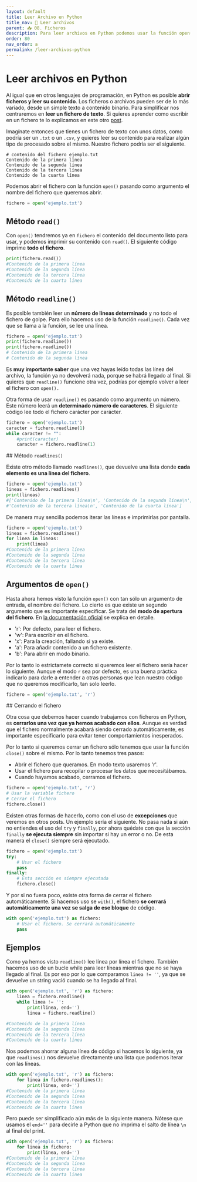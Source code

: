 ```yaml
---
layout: default
title: Leer Archivo en Python
title_nav: 📙 Leer archivos
parent: 📥 08. Ficheros
description: Para leer archivos en Python podemos usar la función open() de la librería estándar. Dicha función nos devuelve un objeto que podemos usar para leer el fichero usando diferentes métodos como read(), readline() o readlines(). Es importante una vez abierto el fichero cerrarlo con close().
order: 80
nav_order: a
permalink: /leer-archivos-python
---
```


# Leer archivos en Python

Al igual que en otros lenguajes de programación, en Python es posible **abrir ficheros y leer su contenido**. Los ficheros o archivos pueden ser de lo más variado, desde un simple texto a contenido binario. Para simplificar nos centraremos en **leer un fichero de texto**. Si quieres aprender como escribir en un fichero te lo explicamos en este otro [post](/escribir-archivos-python/).

Imagínate entonces que tienes un fichero de texto con unos datos, como podría ser un `.txt` o un `.csv`, y quieres leer su contenido para realizar algún tipo de procesado sobre el mismo. Nuestro fichero podría ser el siguiente.


```
# contenido del fichero ejemplo.txt
Contenido de la primera línea
Contenido de la segunda línea
Contenido de la tercera línea
Contenido de la cuarta línea
```

Podemos abrir el fichero con la función `open()` pasando como argumento el nombre del fichero que queremos abrir.


```python
fichero = open('ejemplo.txt')
```

## Método `read()`

Con `open()` tendremos ya en `fichero` el contenido del documento listo para usar, y podemos imprimir su contenido con `read()`. El siguiente código imprime **todo el fichero**.


```python
print(fichero.read())
#Contenido de la primera línea
#Contenido de la segunda línea
#Contenido de la tercera línea
#Contenido de la cuarta línea
```


## Método `readline()`

Es posible también leer un **número de líneas determinado** y no todo el fichero de golpe. Para ello hacemos uso de la función `readline()`. Cada vez que se llama a la función, se lee una línea.


```python
fichero = open('ejemplo.txt')
print(fichero.readline())
print(fichero.readline())
# Contenido de la primera línea
# Contenido de la segunda línea
```



Es **muy importante saber** que una vez hayas leído todas las línea del archivo, la función ya no devolverá nada, porque se habrá llegado al final. Si quieres que `readline()` funcione otra vez, podrías por ejemplo volver a leer el fichero con `open().`

Otra forma de usar `readline()` es pasando como argumento un número. Este número leerá un **determinado número de caracteres**. El siguiente código lee todo el fichero carácter por carácter.


```python
fichero = open('ejemplo.txt')
caracter = fichero.readline(1)
while caracter != "":
    #print(caracter)
    caracter = fichero.readline(1)
```

## Método `readlines()`

Existe otro método llamado `readlines()`, que devuelve una lista donde **cada elemento es una línea del fichero**.


```python
fichero = open('ejemplo.txt')
lineas = fichero.readlines()
print(lineas)
#['Contenido de la primera línea\n', 'Contenido de la segunda línea\n',
#'Contenido de la tercera línea\n', 'Contenido de la cuarta línea']
```


De manera muy sencilla podemos iterar las líneas e imprimirlas por pantalla.


```python
fichero = open('ejemplo.txt')
lineas = fichero.readlines()
for linea in lineas:
    print(linea)
#Contenido de la primera línea
#Contenido de la segunda línea
#Contenido de la tercera línea
#Contenido de la cuarta línea
```


## Argumentos de `open()`

Hasta ahora hemos visto la función `open()` con tan sólo un argumento de entrada, el nombre del fichero. Lo cierto es que existe un segundo argumento que es importante especificar. Se trata del **modo de apertura del fichero**. En [la documentación oficial](https://docs.python.org/3/library/functions.html#open "la documentación oficial") se explica en detalle.
* 'r': Por defecto, para leer el fichero.
* 'w': Para escribir en el fichero.
* 'x': Para la creación, fallando si ya existe.
* 'a': Para añadir contenido a un fichero existente.
* 'b': Para abrir en modo binario.

Por lo tanto lo estrictamete correcto si queremos leer el fichero sería hacer lo siguiente. Aunque el modo `r` sea por defecto, es una buena práctica indicarlo para darle a entender a otras personas que lean nuestro código que no queremos modificarlo, tan solo leerlo.


```python
fichero = open('ejemplo.txt', 'r')
```

## Cerrando el fichero

Otra cosa que debemos hacer cuando trabajamos con ficheros en Python, es **cerrarlos una vez que ya hemos acabado con ellos**. Aunque es verdad que el fichero normalmente acabará siendo cerrado automáticamente, es importante especificarlo para evitar tener comportamientos inesperados.

Por lo tanto si queremos cerrar un fichero sólo tenemos que usar la función `close()` sobre el mismo. Por lo tanto tenemos tres pasos:
* Abrir el fichero que queramos. En modo texto usaremos 'r'.
* Usar el fichero para recopilar o procesar los datos que necesitábamos.
* Cuando hayamos acabado, cerramos el fichero.


```python
fichero = open('ejemplo.txt', 'r')
# Usar la variable fichero
# Cerrar el fichero
fichero.close()
```

Existen otras formas de hacerlo, como con el uso de **excepciones** que veremos en otros posts. Un ejemplo sería el siguiente. No pasa nada si aún no entiendes el uso del `try` y `finally`, por ahora quédate con que la sección `finally` **se ejecuta siempre** sin importar si hay un error o no. De esta manera el `close()` siempre será ejecutado.


```python
fichero = open('ejemplo.txt')
try:
    # Usar el fichero
    pass
finally:
    # Esta sección es siempre ejecutada
    fichero.close()
```

Y por si no fuera poco, existe otra forma de cerrar el fichero automáticamente. Si hacemos uso se `with()`, el fichero **se cerrará automáticamente una vez se salga de ese bloque** de código.


```python
with open('ejemplo.txt') as fichero:
    # Usar el fichero. Se cerrará automáticamente
    pass
```

## Ejemplos

Como ya hemos visto `readline()` lee línea por línea el fichero. También hacemos uso de un bucle while para leer líneas mientras que no se haya llegado al final. Es por eso por lo que comparamos `linea != ''`, ya que se devuelve un string vació cuando se ha llegado al final.


```python
with open('ejemplo.txt', 'r') as fichero:
    linea = fichero.readline()
    while linea != '':
        print(linea, end='')
        linea = fichero.readline()

#Contenido de la primera línea
#Contenido de la segunda línea
#Contenido de la tercera línea
#Contenido de la cuarta línea
```

Nos podemos ahorrar alguna línea de código si hacemos lo siguiente, ya que `readlines()` nos devuelve directamente una lista que podemos iterar con las líneas.


```python
with open('ejemplo.txt', 'r') as fichero:
    for linea in fichero.readlines():
        print(linea, end='')
#Contenido de la primera línea
#Contenido de la segunda línea
#Contenido de la tercera línea
#Contenido de la cuarta línea
```


Pero puede ser simplificado aún más de la siguiente manera. Nótese que usamos el `end=''` para decirle a Python que no imprima el salto de línea `\n` al final del print.


```python
with open('ejemplo.txt', 'r') as fichero:
    for linea in fichero:
        print(linea, end='')
#Contenido de la primera línea
#Contenido de la segunda línea
#Contenido de la tercera línea
#Contenido de la cuarta línea
```
